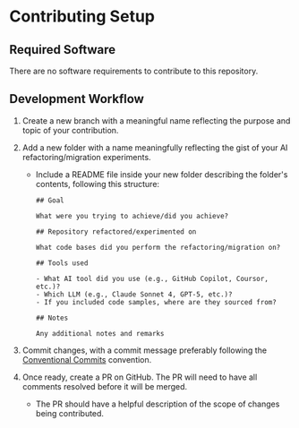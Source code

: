 # Contributing Setup

## Required Software

There are no software requirements to contribute to this repository.

## Development Workflow

1. Create a new branch with a meaningful name reflecting the purpose and topic of your contribution.
1. Add a new folder with a name meaningfully reflecting the gist of your AI refactoring/migration experiments.

   - Include a README file inside your new folder describing the folder's contents, following this structure:
      ```
      ## Goal

      What were you trying to achieve/did you achieve?

      ## Repository refactored/experimented on

      What code bases did you perform the refactoring/migration on?

      ## Tools used

      - What AI tool did you use (e.g., GitHub Copilot, Coursor, etc.)?
      - Which LLM (e.g., Claude Sonnet 4, GPT-5, etc.)?
      - If you included code samples, where are they sourced from?

      ## Notes

      Any additional notes and remarks

      ```
1. Commit changes, with a commit message preferably following the [Conventional Commits](https://www.conventionalcommits.org/en/v1.0.0/#summary) convention.

1. Once ready, create a PR on GitHub. The PR will need to have all comments resolved before it will be merged.

   - The PR should have a helpful description of the scope of changes being contributed.
